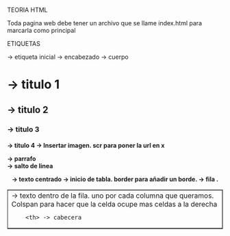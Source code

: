 TEORIA HTML

Toda pagina web debe tener un archivo que se llame index.html para marcarla como principal

ETIQUETAS

<html> -> etiqueta inicial
    <head> -> encabezado
    <body> -> cuerpo

<h1> -> titulo 1
<h2> -> titulo 2
<h3> -> titulo 3
<h4> -> titulo 4
<im scr = "x"> -> Insertar imagen. scr para poner la url en x
<p> -> parrafo
<br> -> salto de linea
<center> -> texto centrado

<table border = "x"> -> inicio de tabla. border para añadir un borde.
    <tr> -> fila .
        <td colspan="x"> -> texto dentro de la fila. uno por cada columna que queramos. Colspan para hacer que la celda ocupe mas celdas a la derecha
        
        <th> -> cabecera
